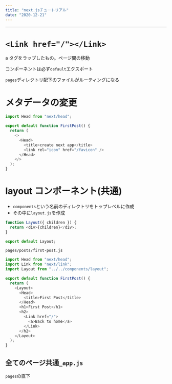 ```yaml
---
title: "next.jsチュートリアル"
date: "2020-12-21"
---
```


---

# `<Link href="/"></Link>`

a タグをラップしたもの。ページ間の移動

コンポーネントは必ず`default`エクスポート

`pages`ディレクトリ配下のファイルがルーティングになる

# メタデータの変更

```javascript
import Head from "next/head";

export default function FirstPost() {
  return (
    <>
      <Head>
        <title>create next app</title>
        <link rel="icon" href="/favicon" />
      </Head>
    </>
  );
}
```

# layout コンポーネント(共通)

- `components`という名前のディレクトリをトップレベルに作成
- その中に`layout.js`を作成

```javascript
function Layout({ children }) {
  return <div>{children}</div>;
}

export default Layout;
```

`pages/posts/first-post.js`

```javascript
import Head from "next/head";
import Link from "next/link";
import Layout from "../../components/layout";

export default function FirstPost() {
  return (
    <Layout>
      <Head>
        <title>First Post</title>
      </Head>
      <h1>First Post</h1>
      <h2>
        <Link href="/">
          <a>Back to home</a>
        </Link>
      </h2>
    </Layout>
  );
}
```

## 全てのページ共通`_app.js`

`pages`の直下
